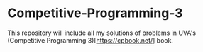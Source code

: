 # Competitive-Programming-3
This repository will include all my solutions of problems in UVA's (Competitive Programming 3)[https://cpbook.net/] book.
